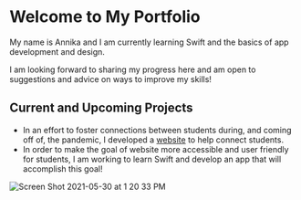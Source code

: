 # Welcome to My Portfolio

My name is Annika and I am currently learning Swift and the basics of app development and design. 

I am looking forward to sharing my progress here and am open to suggestions and advice on ways to improve my skills!

## Current and Upcoming Projects
- In an effort to foster connections between students during, and coming off of, the pandemic, I developed a [website](https://u.osu.edu/asconnect/) to help connect students. 
- In order to make the goal of website more accessible and user friendly for students, I am working to learn Swift and develop an app that will accomplish this goal!

![Screen Shot 2021-05-30 at 1 20 33 PM](https://user-images.githubusercontent.com/84987285/120113744-e72a1400-c149-11eb-9223-cb48586c9c08.png)


